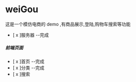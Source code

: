 # weiGou
这是一个模仿电商的 demo ,有商品展示,登陆,购物车搜索等功能

- [ x ]服务器 --完成


##### 前端页面

- [ x ]首页 --完成
- [ x ]分类 --完成
- [ x ]搜索

